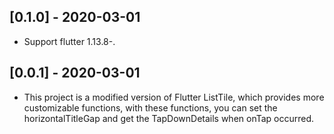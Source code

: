 ## [0.1.0] - 2020-03-01

* Support flutter 1.13.8-.


## [0.0.1] - 2020-03-01

* This project is a modified version of Flutter ListTile, 
which provides more customizable functions, 
with these functions, 
you can set the horizontalTitleGap 
and get the TapDownDetails when onTap occurred.

